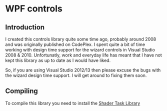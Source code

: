 WPF controls
============

Introduction
------------
I created this controls library quite some time ago, probably around 2008 and was originally published on CodePlex.
I spent quite a bit of time working with design time support for the wizard controls in Visual Studio 2008 & 2010.
Unfortunatly, work and everyday life has meant that I have not kept this library as up to date as I would have liked.
 
So, if you are using Visual Studio 2012/13 then please excuse the bugs with the wizard design time support. 
I will get around to fixing them soon.

Compiling
---------
To compile this library you need to install the [Shader Task Library](http://wpf.codeplex.com/downloads/get/40167)
